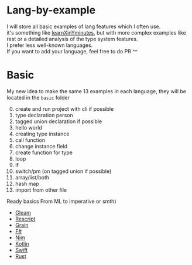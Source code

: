 # Lang-by-example
I will store all basic examples of lang features which I often use.  
it's something like [learnXinYminutes](https://learnxinyminutes.com/), but with more complex examples like rest or a detailed analysis of the type system features.  
I prefer less well-known languages.   
If you want to add your language, feel free to do PR ^^


# Basic
My new idea to make the same 13 examples in each language, they will be located in the `basic` folder  

0) create and run project with cli if possible
1) type declaration person
2) tagged union declaration if possible
3) hello world
4) creating type instance
5) call function
6) change instance field
7) create function for type
8) loop
9) if
10) switch/pm (on tagged union if possible)
11) array/list/both
12) hash map
13) import from other file


Ready basics
From ML to imperative or smth)
* [Gleam](https://github.com/gavr123456789/Lang-by-example/blob/master/Gleam/basic/src/basic.gleam)
* [Rescript](https://github.com/gavr123456789/Lang-by-example/blob/master/Rescript/basic/src/Basic.res)
* [Grain](https://github.com/gavr123456789/Lang-by-example/blob/master/Grain/basic.gr)
* [F#](https://github.com/gavr123456789/Lang-by-example/blob/master/F%23/basic/Basic.fsx)
* [Nim](https://github.com/gavr123456789/Lang-by-example/blob/master/Nim/basic.nim)
* [Kotlin](https://github.com/gavr123456789/Lang-by-example/blob/master/Kotlin/basic/src/main/kotlin/Main.kt)
* [Swift](https://github.com/gavr123456789/Lang-by-example/blob/master/Swift/basic/Sources/basic/main.swift)
* [Rust](https://github.com/gavr123456789/Lang-by-example/blob/master/Rust/basic/src/main.rs)
